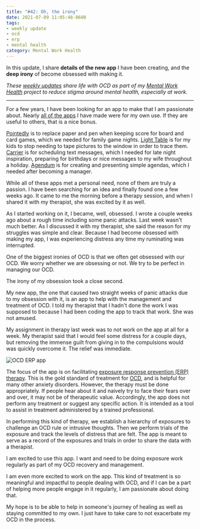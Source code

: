 ```yaml
---
title: "#42: Oh, the irony"
date: 2021-07-09 11:05:48-0600
tags:
- weekly update
- ocd
- erp
- mental health
category: Mental Work Health
---
```


In this update, I share **details of the new app** I have been creating, and the **deep irony** of become obsessed with making it.

_These [weekly updates](https://bennorris.com/tags/weekly-update/) share life with OCD as part of my [Mental Work Health](https://bennorris.com/mental-work-health) project to reduce stigma around mental health, especially at work._

***

For a few years, I have been looking for an app to make that I am passionate about. Nearly [all of the apps](https://apps.apple.com/us/developer/bsn-design-llc/id931213436) I have made were for my own use. If they are useful to others, that is a nice bonus. 

[Pointedly](https://apps.apple.com/us/app/pointedly/id933257819) is to replace paper and pen when keeping score for board and card games, which we needed for family game nights. [Light Table](https://apps.apple.com/us/app/portable-light-table/id1097012932) is for my kids to stop needing to tape pictures to the window in order to trace them. [Carrier](https://apps.apple.com/us/app/carrier-messaging/id1027638921) is for scheduling text messages, which I needed for late night inspiration, preparing for birthdays or nice messages to my wife throughout a holiday. [Agendum](https://apps.apple.com/us/app/agendum-presenter/id1437361485) is for creating and presenting simple agendas, which I needed after becoming a manager.

While all of these apps met a personal need, none of them are truly a passion. I have been searching for an idea and finally found one a few weeks ago. It came to me the morning before a therapy session, and when I shared it with my therapist, she was excited by it as well.

As I started working on it, I became, well, obsessed. I wrote a couple weeks ago about a rough time including some panic attacks. Last week wasn't much better. As I discussed it with my therapist, she said the reason for my struggles was simple and clear. Because I had become obsessed with making my app, I was experiencing distress any time my ruminating was interrupted.

One of the biggest ironies of OCD is that we often get obsessed with our OCD. We worry whether we are obsessing or not. We try to be perfect in managing our OCD.

The irony of my obsession took a close second.

My new app, the one that caused two straight weeks of panic attacks due to my obsession with it, is an app to help with the management and treatment of OCD. I told my therapist that I hadn't done the work I was supposed to because I had been coding the app to track that work. She was not amused.

My assignment in therapy last week was to not work on the app at all for a week. My therapist said that I would feel some distress for a couple days, but removing the immense guilt from giving in to the compulsions would was quickly overcome it. The relief was immediate.

![OCD ERP app](https://media.bennorris.com/images/mentalworkhealth/uploads/2021/fe5b8e9a81.png)

The focus of the app is on facilitating [exposure response prevention (ERP) therapy](https://bennorris.org/tags/erp/). This is the gold standard of treatment for [OCD](https://bennorris.org/tags/ocd/), and is helpful for many other anxiety disorders. However, the therapy must be done appropriately. If people hear about it and naively try to face their fears over and over, it may not be of therapeutic value. Accordingly, the app does not perform any treatment or suggest any specific action. It is intended as a tool to assist in treatment administered by a trained professional.

In performing this kind of therapy, we establish a hierarchy of exposures to challenge an OCD rule or intrusive thoughts. Then we perform trials of the exposure and track the levels of distress that are felt. The app is meant to serve as a record of the exposures and trials in order to share the data with a therapist.

I am excited to use this app. I want and need to be doing exposure work regularly as part of my OCD recovery and management.

I am even more excited to work on the app. This kind of treatment is so meaningful and impactful to people dealing with OCD, and if I can be a part of helping more people engage in it regularly, I am passionate about doing that.

My hope is to be able to help in someone's journey of healing as well as staying committed to my own. I just have to take care to not exacerbate my OCD in the process.

